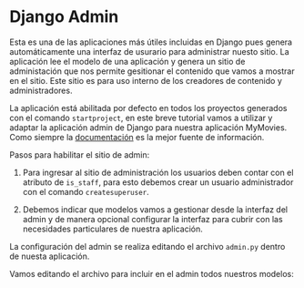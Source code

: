 # Django Admin

Esta es una de las aplicaciones más útiles incluidas en Django pues genera
automáticamente una interfaz de usurario para administrar nuesto sitio. 
La aplicación lee el modelo de una aplicación y genera un sitio de administación
que nos permite gesitionar el contenido que vamos a mostrar en el sitio. Este sitio 
es para uso interno de los creadores de contenido y administradores.

La aplicación está abilitada por defecto en todos los proyectos generados con el 
comando `startproject`, en este breve tutorial vamos a utilizar y adaptar la aplicación 
admin de Django para nuestra aplicación MyMovies. Como siempre la [documentación](https://docs.djangoproject.com/en/4.2/ref/contrib/admin/#django.contrib.admin.ModelAdmin) es la mejor fuente de información.

Pasos para habilitar el sitio de admin:

1. Para ingresar al sitio de administración los usuarios deben contar con el 
atributo de `is_staff`, para esto debemos crear un usuario administrador 
con el comando `createsuperuser`. 

2. Debemos indicar que modelos vamos a gestionar desde la interfaz del admin y
de manera opcional configurar la interfaz para cubrir con las necesidades particulares
de nuestra aplicación.

La configuración del admin se realiza editando el archivo `admin.py` dentro de nuesta 
aplicación.

Vamos editando el archivo  para incluir en el admin todos nuestros modelos:



